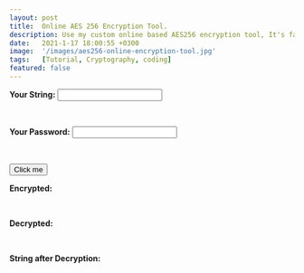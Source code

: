 ```yaml
---
layout: post
title:  Online AES 256 Encryption Tool.
description: Use my custom online based AES256 encryption tool, It's fast and easy!
date:   2021-1-17 18:00:55 +0300
image:  '/images/aes256-online-encryption-tool.jpg'
tags:   [Tutorial, Cryptography, coding]
featured: false
---
```


<strong><label>Your String:</label></strong>
<input type="text" id="demo0">

  <br>

<strong><label>Your Password:</label></strong>
<input type="text" id="demo">

  <br>

<button onclick="submitDetails()">Click me</button>

<strong><label>Encrypted:</label></strong>
<span id="demo1"></span>

  <br>

<strong><label>Decrypted:</label></strong>
<span id="demo2"></span>

  <br>

<strong><label>String after Decryption:</label></strong>
<span id="demo3"></span>

  <br>

<script src="https://cdnjs.cloudflare.com/ajax/libs/crypto-js/3.1.2/rollups/aes.js"></script>
<script>

function submitDetails() {

    var myString = document.getElementById("demo0").value;
    var myPassword = document.getElementById("demo").value;

    var encrypted = CryptoJS.AES.encrypt(myString, myPassword);
    var decrypted = CryptoJS.AES.decrypt(encrypted, myPassword);
    document.getElementById("demo").innerHTML = myPass;
    document.getElementById("demo0").innerHTML = myString; 
    document.getElementById("demo1").innerHTML = encrypted;
    document.getElementById("demo2").innerHTML = decrypted;
    document.getElementById("demo3").innerHTML = decrypted.toString(CryptoJS.enc.Utf8);

}

</script>

